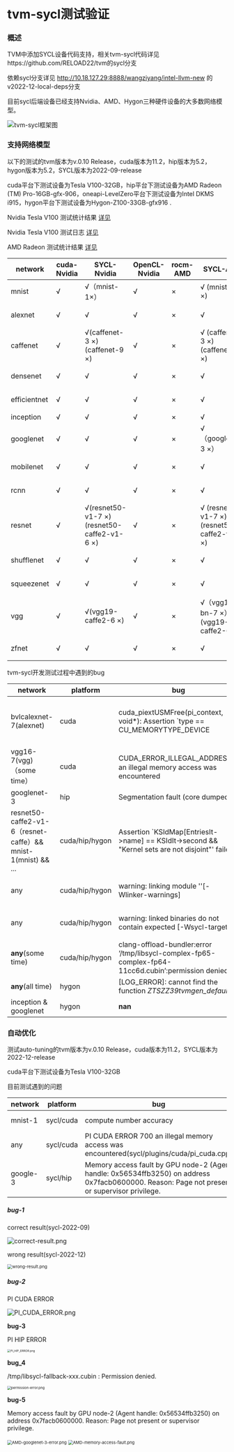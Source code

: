 # tvm-sycl测试验证

### 概述

TVM中添加SYCL设备代码支持，相关tvm-sycl代码详见https://github.com/RELOAD22/tvm的sycl分支

依赖sycl分支详见 http://10.18.127.29:8888/wangziyang/intel-llvm-new 的v2022-12-local-deps分支

目前sycl后端设备已经支持Nvidia、AMD、Hygon三种硬件设备的大多数网络模型。

![tvm-sycl框架图](imgs/tvm-sycl-structure.png)

### 支持网络模型

以下的测试的tvm版本为v.0.10 Release，cuda版本为11.2，hip版本为5.2，hygon版本为5.2，SYCL版本为2022-09-release

cuda平台下测试设备为Tesla V100-32GB，hip平台下测试设备为AMD Radeon (TM) Pro-16GB-gfx-906，oneapi-LevelZero平台下测试设备为Intel DKMS i915，hygon平台下测试设备为Hygon-Z100-33GB-gfx916 . 

Nvidia Tesla V100 测试统计结果 [详见](tvm-cuda-V100-sycl-test-result/cuda-V100-network-summary.xlsx)

Nvidia Tesla V100 测试日志 [详见](tvm-cuda-V100-sycl-test-result/error_tvm_V100_cuda_sycl.log)

AMD Radeon 测试统计结果 [详见](tvm-amd-MI50-sycl-test-result/rocm-MI50-network-summary.xlsx)

| network      | cuda-Nvidia | SYCL-Nvidia                                      | OpenCL-Nvidia | rocm-AMD | SYCL-AMD                                          | OpenCL-AMD | rocm-Hygon | SYCL-Hygon         | OpenCL-Hygon | SYCL-Intel         | OpenCL-Intel |
| ------------ | ----------- | ------------------------------------------------ | ------------- | -------- | ------------------------------------------------- | ---------- | ---------- | ------------------ | ------------ | ------------------ | ------------ |
| mnist        | √           | √（mnist-1×）                                    | √             | ×        | √ (mnist-1 ×)                                     | √          | ×          | √（Log_Error?）    | √            | √                  | √            |
| alexnet      | √           | √                                                | √             | ×        | √                                                 | √          | ×          | √（same as above） | √            | √                  | √            |
| caffenet     | √           | √(caffenet-3 ×)<br />(caffenet-9 ×)              | √             | ×        | √ (caffenet-3 ×)<br />(caffenet-9 ×)              | √          | ×          | √（same as above） | √            | √                  | √            |
| densenet     | √           | √                                                | √             | ×        | √                                                 | √          | ×          | √（same as above） | √            | √                  | √            |
| efficientnet | √           | √                                                | √             | ×        | √                                                 | √          | ×          | √（same as above） | √            | √                  | √            |
| inception    | √           | √                                                | √             | ×        | √                                                 | √          | ×          | ×                  | √            | √                  | √            |
| googlenet    | √           | √                                                | √             | ×        | √（googlenet-3 ×）                                | √          | ×          | ×                  | √            | √                  | √            |
| mobilenet    | √           | √                                                | √             | ×        | √                                                 | √          | ×          | √（same as above） | √            | √                  | √            |
| rcnn         | √           | √                                                | √             | ×        | √                                                 | √          | ×          | √（same as above） | √            | √                  | √            |
| resnet       | √           | √(resnet50-v1-7 ×)<br />(resnet50-caffe2-v1-6 ×) | √             | ×        | √ (resnet50-v1-7 ×)<br />(resnet50-caffe2-v1-6 ×) | √          | ×          | √（same as above） | √            | √(resnet50-v1-7 ×) | √            |
| shufflenet   | √           | √                                                | √             | ×        | √                                                 | √          | ×          | √（same as above） | √            | √                  | √            |
| squeezenet   | √           | √                                                | √             | ×        | √                                                 | √          | ×          | √（same as above） | √            | √                  | √            |
| vgg          | √           | √(vgg19-caffe2-6 ×)                              | √             | ×        | √（vgg16-bn-7 ×）(vgg19-caffe2-6 ×)               | √          | ×          | √（same as above） | √            | √                  | √            |
| zfnet        | √           | √                                                | √             | ×        | √                                                 | √          | ×          | √（same as above） | √            | √                  | √            |

tvm-sycl开发测试过程中遇到的bug

| network                                                      | platform       | bug                                                          | progress                                          |
| ------------------------------------------------------------ | -------------- | ------------------------------------------------------------ | ------------------------------------------------- |
| bvlcalexnet-7(alexnet)                                       | cuda           | cuda_piextUSMFree(pi_context, void*): Assertion `type == CU_MEMORYTYPE_DEVICE | fix（fix SYCL plugin USMFree interface）          |
| vgg16-7(vgg)（some time）                                    | cuda           | CUDA_ERROR_ILLEGAL_ADDRESS：an illegal memory access was encountered | undo                                              |
| googlenet-3                                                  | hip            | Segmentation fault (core dumped)                             | undo                                              |
| resnet50-caffe2-v1-6（resnet-caffe）&& mnist-1(mnist) && ... | cuda/hip/hygon | Assertion `KSIdMap[EntriesIt->name] == KSIdIt->second && "Kernel sets are not disjoint"' failed | fix（fix SYCL program manager kernel sets check） |
| any                                                          | cuda/hip/hygon | warning: linking module ''[-Wlinker-warnings]                | fix（fix in 2022-12-release）                     |
| any                                                          | cuda/hip/hygon | warning: linked binaries do not contain expected [-Wsycl-target] | fix（fix in 2022-12-release）                     |
| **any**(some time)                                           | cuda/hip/hygon | clang-offload-bundler:error ‘/tmp/libsycl-complex-fp65-complex-fp64-11cc6d.cubin’:permission denied | undo                                              |
| **any**(all time)                                            | hygon          | [LOG_ERROR]: cannot find the function _ZTSZZ39tvmgen_default_ | undo                                              |
| inception & googlenet                                        | hygon          | **nan**                                                      | undo                                              |

### 自动优化

测试auto-tuning的tvm版本为v.0.10 Release，cuda版本为11.2，SYCL版本为2022-12-release

cuda平台下测试设备为Tesla V100-32GB

目前测试遇到的问题

| network  | platform  | bug                                                          | progress              |
| -------- | --------- | ------------------------------------------------------------ | --------------------- |
| mnist-1  | sycl/cuda | compute number accuracy                                      | undo(2022-12-release) |
| any      | sycl/cuda | PI CUDA ERROR 700 an illegal memory access was encountered(sycl/plugins/cuda/pi_cuda.cpp) | undo                  |
| google-3 | sycl/hip  | Memory access fault by GPU node-2 (Agent handle: 0x56534ffb3250) on address 0x7facb0600000. Reason: Page not present or supervisor privilege. | undo                  |

##### bug-1

correct result(sycl-2022-09)

![correct-result.png](imgs/auto-tune-mnist-1-correct.png)

wrong result(sycl-2022-12)

<img src="imgs/auto-tune-mnist-1-wrong.png" alt="wrong-result.png" style="zoom: 70%;" />

##### bug-2

PI CUDA ERROR

![PI_CUDA_ERROR.png](imgs/PI_CUDA_ERROR.png)

**bug-3**

PI HIP ERROR

<img src="imgs/PI_HIP_ERROR.png" alt="PI_HIP_ERROR.png" style="zoom: 45%;" />

**bug_4**

/tmp/libsycl-fallback-xxx.cubin : Permission denied.

<img src="imgs/permission_error.png" alt="permission-error.png" style="zoom:55%;" />

**bug-5**

Memory access fault by GPU node-2 (Agent handle: 0x56534ffb3250) on address 0x7facb0600000. Reason: Page not present or supervisor privilege.

<img src="imgs/AMD-googlenet-3-error.png" alt="AMD-googlenet-3-error.png" style="zoom:67%;" />

<img src="imgs/AMD-memory-access-fault.png" alt="AMD-memory-access-fault.png" style="zoom:67%;" />